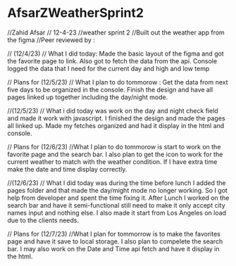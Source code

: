 # AfsarZWeatherSprint2
//Zahid Afsar
// 12-4-23
//weather sprint 2
//Built out the weather app from the figma
//Peer reviewed by :

// (12/4/23)
// What I did today: Made the basic layout of the figma and got the favorite page to link. Also got to fetch the data from the api. Console logged the data that I need for the current day and high and low temp

// Plans for (12/5/23)
// What I plan to do tommorow : Get the data from next five days to be organized in the console. Finish the design and have all pages linked up together including the day/night mode.


//(12/5/23)
// What i did today was work on the day and night check field and made it work with javascript. I finished the design and made the pages all linked up. Made my fetches organized and had it display in the html and console.

// Plans for (12/6/23) 
//What I plan to do tommorow is start to work on the favorite page and the search bar. I also plan to get the icon to work for the current weather to match with the weather condition. If I have extra time make the date and time display correctly.

//(12/6/23)
// What I did today was during the time before lunch I added the pages folder and that made the day/might mode no longer working. So I got help from developer and spent the time fixing it. After Lunch I worked on the search bar and have it semi-functional still need to make it only accept city names input and nothing else. I also made it start from Los Angeles on load due to the clients needs. 

// Plans for (12/7/23)
//What I plan for tommorrow is to make the favorites page and have it save to local storage. I also plan to compelete the search bar. I may also work on the Date and Time api fetch and have it display in the html.